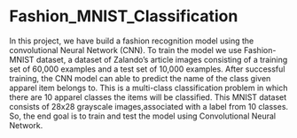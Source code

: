 # Fashion_MNIST_Classification
In this project, we have build a fashion recognition model using the convolutional Neural Network (CNN).
To train the model we use Fashion-MNIST dataset, a dataset of Zalando’s article images consisting of a training set of 60,000 examples and a test set of 10,000 examples.
After successful training, the CNN model can able to predict the name of the class given apparel item belongs to.
This is a multi-class classification problem in which there are 10 apparel classes the items will be classified.
This MNIST dataset consists of 28x28 grayscale images,associated with a label from 10 classes.
So, the end goal is to train and test the model using Convolutional Neural Network.
